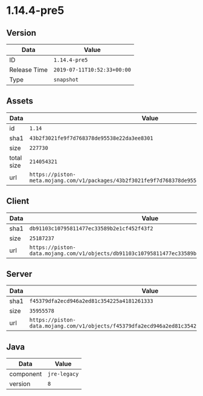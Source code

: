 # 1.14.4-pre5

## Version

|**Data**        | **Value**                 |
|----------------|-------------------------|
| ID   | ```1.14.4-pre5```   |
| Release Time   | ```2019-07-11T10:52:33+00:00```   |
| Type   | ```snapshot```   |

## Assets

|**Data**        | **Value**                 |
|----------------|-------------------------|
| id   | ```1.14```   |
| sha1   | ```43b2f3021fe9f7d768378de95538e22da3ee8301```   |
| size   | ```227730```   |
| total size  | ```214054321```  |
| url       | ```https://piston-meta.mojang.com/v1/packages/43b2f3021fe9f7d768378de95538e22da3ee8301/1.14.json``` |

## Client

|**Data**        | **Value**                 |
|----------------|-------------------------|
| sha1   | ```db91103c10795811477ec33589b2e1cf452f43f2```   |
| size   | ```25187237```   |
| url       | ```https://piston-data.mojang.com/v1/objects/db91103c10795811477ec33589b2e1cf452f43f2/client.jar``` |

## Server

|**Data**        | **Value**                 |
|----------------|-------------------------|
| sha1   | ```f45379dfa2ecd946a2ed81c354225a4181261333```   |
| size   | ```35955578```   |
| url       | ```https://piston-data.mojang.com/v1/objects/f45379dfa2ecd946a2ed81c354225a4181261333/server.jar``` |

## Java

|**Data**        | **Value**                 |
|----------------|-------------------------|
| component   | ```jre-legacy```   |
| version   | ```8```   |
